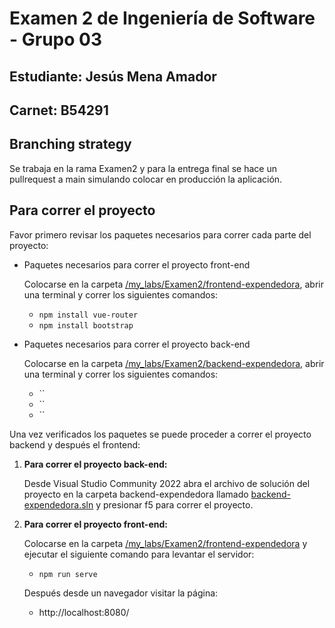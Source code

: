 # Examen 2 de Ingeniería de Software - Grupo 03

## Estudiante: Jesús Mena Amador

## Carnet: B54291

## Branching strategy

Se trabaja en la rama Examen2 y para la entrega final se hace un pullrequest a main simulando colocar en producción la aplicación.

## Para correr el proyecto

Favor primero revisar los paquetes necesarios para correr cada parte del proyecto:
  * Paquetes necesarios para correr el proyecto front-end

    Colocarse en la carpeta [/my_labs/Examen2/frontend-expendedora](/my_labs/Examen2/frontend-expendedora), abrir una terminal y correr los siguientes comandos:
      * `npm install vue-router`
      * `npm install bootstrap`

  * Paquetes necesarios para correr el proyecto back-end

    Colocarse en la carpeta [/my_labs/Examen2/backend-expendedora](/my_labs/Examen2/backend-expendedora), abrir una terminal y correr los siguientes comandos:
      * ``
      * ``
      * ``

Una vez verificados los paquetes se puede proceder a correr el proyecto backend y después el frontend:

  1. **Para correr el proyecto back-end:**

      Desde Visual Studio Community 2022 abra el archivo de solución del proyecto en la carpeta backend-expendedora llamado [backend-expendedora.sln](/my_labs/Examen2/backend-expendedora/backend-expendedora.sln) y presionar f5 para correr el proyecto.

  2. **Para correr el proyecto front-end:**

      Colocarse en la carpeta [/my_labs/Examen2/frontend-expendedora](/my_labs/Examen2/frontend-expendedora) y ejecutar el siguiente comando para levantar el servidor:
      * `npm run serve`

      Después desde un navegador visitar la página:
      * http://localhost:8080/
